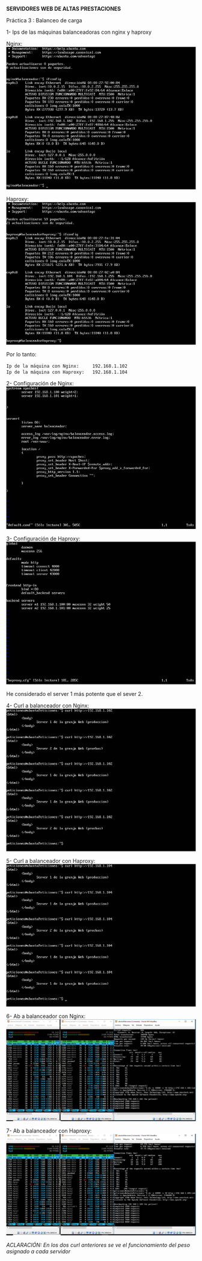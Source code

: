 **SERVIDORES WEB DE ALTAS PRESTACIONES**

Práctica 3 :  Balanceo de carga

1- Ips de las máquinas balanceadoras con nginx y haproxy

Nginx:
![](https://github.com/juanmaLC/SWAP1718/blob/master/P3/ipNginx.png) 

Haproxy:
![](https://github.com/juanmaLC/SWAP1718/blob/master/P3/ipHaproxy.png) 

Por lo tanto:

	Ip de la máquina con Nginx:		192.168.1.102
	Ip de la máquina con Haproxy:	192.168.1.104
	
	
2- Configuración de Nginx:
![](https://github.com/juanmaLC/SWAP1718/blob/master/P3/configuracionNginx.png) 


3- Configuración de Haproxy:
![](https://github.com/juanmaLC/SWAP1718/blob/master/P3/configuracionHaproxy.png) 

He considerado el server 1 más potente que el sever 2.

4- Curl a balanceador con Nginx:
![](https://github.com/juanmaLC/SWAP1718/blob/master/P3/peticionesANginx.png) 

5- Curl a balanceador con Haproxy:
![](https://github.com/juanmaLC/SWAP1718/blob/master/P3/peticionesAHaproxy.png) 



6- Ab a balanceador con Nginx:
![](https://github.com/juanmaLC/SWAP1718/blob/master/P3/ab%20en%20Nginx.PNG) 

7- Ab a balanceador con Haproxy:
![](https://github.com/juanmaLC/SWAP1718/blob/master/P3/ab%20a%20Haproxy.PNG) 


*ACLARACIÓN: En los dos curl anteriores se ve el funcionamiento del peso asignado a cada servidor*

